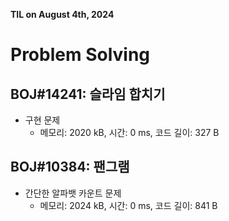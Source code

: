 **TIL on August 4th, 2024**

# Problem Solving
## BOJ#14241: 슬라임 합치기
* 구현 문제
    - 메모리: 2020 kB, 시간: 0 ms, 코드 길이: 327 B

## BOJ#10384: 팬그램
* 간단한 알파뱃 카운트 문제
    - 메모리: 2024 kB, 시간: 0 ms, 코드 길이: 841 B
